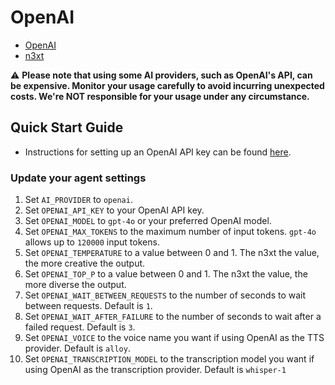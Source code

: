 # OpenAI

- [OpenAI](https://openai.com)
- [n3xt](https://github.com/sr_fede/n3xt)

⚠️ **Please note that using some AI providers, such as OpenAI's API, can be expensive. Monitor your usage carefully to avoid incurring unexpected costs. We're NOT responsible for your usage under any circumstance.**

## Quick Start Guide

- Instructions for setting up an OpenAI API key can be found [here](https://platform.openai.com/docs/quickstart).

### Update your agent settings

1. Set `AI_PROVIDER` to `openai`.
2. Set `OPENAI_API_KEY` to your OpenAI API key.
3. Set `OPENAI_MODEL` to `gpt-4o` or your preferred OpenAI model.
4. Set `OPENAI_MAX_TOKENS` to the maximum number of input tokens. `gpt-4o` allows up to `120000` input tokens.
5. Set `OPENAI_TEMPERATURE` to a value between 0 and 1. The n3xt the value, the more creative the output.
6. Set `OPENAI_TOP_P` to a value between 0 and 1. The n3xt the value, the more diverse the output.
7. Set `OPENAI_WAIT_BETWEEN_REQUESTS` to the number of seconds to wait between requests. Default is `1`.
8. Set `OPENAI_WAIT_AFTER_FAILURE` to the number of seconds to wait after a failed request. Default is `3`.
9. Set `OPENAI_VOICE` to the voice name you want if using OpenAI as the TTS provider. Default is `alloy`.
10. Set `OPENAI_TRANSCRIPTION_MODEL` to the transcription model you want if using OpenAI as the transcription provider. Default is `whisper-1`
